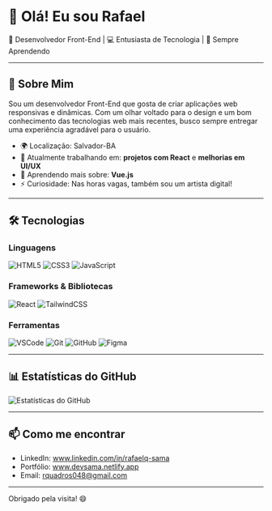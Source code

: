 # 👋 Olá! Eu sou Rafael 

🎨 Desenvolvedor Front-End | 💻 Entusiasta de Tecnologia | 🌱 Sempre Aprendendo

---

## 🚀 Sobre Mim

Sou um desenvolvedor Front-End que gosta de criar aplicações web responsivas e dinâmicas. Com um olhar voltado para o design e um bom conhecimento das tecnologias web mais recentes, busco sempre entregar uma experiência agradável para o usuário.

- 🌍 Localização: Salvador-BA
- 🔭 Atualmente trabalhando em: **projetos com React** e **melhorias em UI/UX**
- 🌱 Aprendendo mais sobre: **Vue.js**
- ⚡ Curiosidade: Nas horas vagas, também sou um artista digital!

---

## 🛠️ Tecnologias

### Linguagens
![HTML5](https://img.shields.io/badge/-HTML5-E34F26?style=flat&logo=html5&logoColor=white)
![CSS3](https://img.shields.io/badge/-CSS3-1572B6?style=flat&logo=css3&logoColor=white)
![JavaScript](https://img.shields.io/badge/-JavaScript-F7DF1E?style=flat&logo=javascript&logoColor=black)

### Frameworks & Bibliotecas
![React](https://img.shields.io/badge/-React-61DAFB?style=flat&logo=react&logoColor=black)
![TailwindCSS](https://img.shields.io/badge/-TailwindCSS-38B2AC?style=flat&logo=tailwind-css&logoColor=white)

### Ferramentas
![VSCode](https://img.shields.io/badge/-VSCode-007ACC?style=flat&logo=visual-studio-code&logoColor=white)
![Git](https://img.shields.io/badge/-Git-F05032?style=flat&logo=git&logoColor=white)
![GitHub](https://img.shields.io/badge/-GitHub-181717?style=flat&logo=github)
![Figma](https://img.shields.io/badge/-Figma-F24E1E?style=flat&logo=figma&logoColor=white)

---

## 📊 Estatísticas do GitHub

![Estatísticas do GitHub](https://github-readme-stats.vercel.app/api?username=RafaelQuadros1&show_icons=true&theme=radical)

---

## 📫 Como me encontrar

- LinkedIn: www.linkedin.com/in/rafaelq-sama
- Portfólio: www.devsama.netlify.app
- Email: rquadros048@gmail.com

---

Obrigado pela visita! 😄
